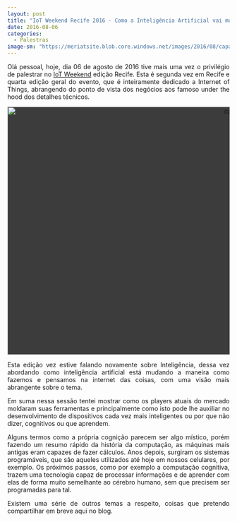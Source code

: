 ```yaml
---
layout: post
title: "IoT Weekend Recife 2016 - Como a Inteligência Artificial vai mudar a Internet das Coisas"
date: 2016-08-06
categories:
  - Palestras
image-sm: "https://meriatsite.blob.core.windows.net/images/2016/08/capa.png"
---
```

<p align="justify">Olá pessoal, hoje, dia 06 de agosto de 2016 tive mais uma vez o privilégio de palestrar no <a href="http://www.iotweekend.com.br/"  target="_blank">IoT Weekend</a> edição Recife. Esta é segunda vez em Recife e quarta edição geral do evento, que é inteiramente dedicado a Internet of Things, abrangendo do ponto de vista dos negócios aos famoso under the hood dos detalhes técnicos.</p>

<p style="background-color: #3c3c3c" align="center"><img title="capa" style="border-left-width: 0px; border-right-width: 0px; background-image: none; border-bottom-width: 0px; padding-top: 0px; padding-left: 0px; display: inline; padding-right: 0px; border-top-width: 0px" border="0" alt="capa" src="https://meriatsite.blob.core.windows.net/images/2016/08/capa.png" width="1000" height="562" /></p>

<p align="justify">Esta edição vez estive falando novamente sobre Inteligência, dessa vez abordando como inteligência artificial está mudando a maneira como fazemos e pensamos na internet das coisas, com uma visão mais abrangente sobre o tema.</p>
<p>

<p align="justify">Em suma nessa sessão tentei mostrar como os players atuais do mercado moldaram suas ferramentas e principalmente como isto pode lhe auxiliar no desenvolvimento de dispositivos cada vez mais inteligentes ou por que não dizer, cognitivos ou que aprendem.</p>

<p align="justify">Alguns termos como a própria cognição parecem ser algo místico, porém fazendo um resumo rápido da história da computação, as máquinas mais antigas eram capazes de fazer cálculos. Anos depois, surgiram os sistemas programáveis, que são aqueles utilizados até hoje em nossos celulares, por exemplo. Os próximos passos, como por exemplo a computação cognitiva, trazem uma tecnologia capaz de processar informações e de aprender com elas de forma muito semelhante ao cérebro humano, sem que precisem ser programadas para tal.</p>

<p align="justify">Existem uma série de outros temas a respeito, coisas que pretendo compartilhar em breve aqui no blog.</p>
